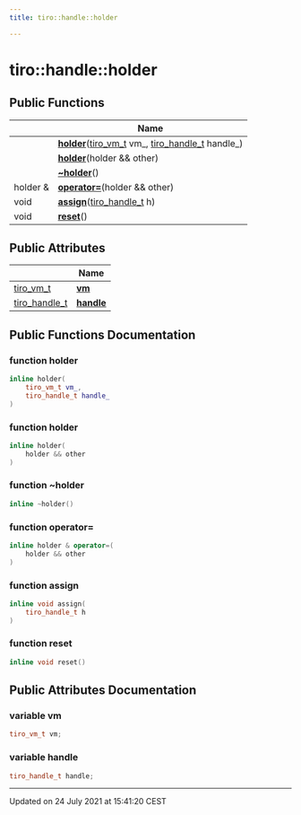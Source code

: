 ```yaml
---
title: tiro::handle::holder

---
```


# tiro::handle::holder





## Public Functions

|                | Name           |
| -------------- | -------------- |
| | **[holder](/docs/api/classes/structtiro_1_1handle_1_1holder#function-holder)**([tiro_vm_t](/docs/api/files/def_8h#typedef-tiro_vm_t) vm_, [tiro_handle_t](/docs/api/files/def_8h#typedef-tiro_handle_t) handle_) |
| | **[holder](/docs/api/classes/structtiro_1_1handle_1_1holder#function-holder)**(holder && other) |
| | **[~holder](/docs/api/classes/structtiro_1_1handle_1_1holder#function-~holder)**() |
| holder & | **[operator=](/docs/api/classes/structtiro_1_1handle_1_1holder#function-operator=)**(holder && other) |
| void | **[assign](/docs/api/classes/structtiro_1_1handle_1_1holder#function-assign)**([tiro_handle_t](/docs/api/files/def_8h#typedef-tiro_handle_t) h) |
| void | **[reset](/docs/api/classes/structtiro_1_1handle_1_1holder#function-reset)**() |

## Public Attributes

|                | Name           |
| -------------- | -------------- |
| [tiro_vm_t](/docs/api/files/def_8h#typedef-tiro_vm_t) | **[vm](/docs/api/classes/structtiro_1_1handle_1_1holder#variable-vm)**  |
| [tiro_handle_t](/docs/api/files/def_8h#typedef-tiro_handle_t) | **[handle](/docs/api/classes/structtiro_1_1handle_1_1holder#variable-handle)**  |

## Public Functions Documentation

### function holder

```cpp
inline holder(
    tiro_vm_t vm_,
    tiro_handle_t handle_
)
```


### function holder

```cpp
inline holder(
    holder && other
)
```


### function ~holder

```cpp
inline ~holder()
```


### function operator=

```cpp
inline holder & operator=(
    holder && other
)
```


### function assign

```cpp
inline void assign(
    tiro_handle_t h
)
```


### function reset

```cpp
inline void reset()
```


## Public Attributes Documentation

### variable vm

```cpp
tiro_vm_t vm;
```


### variable handle

```cpp
tiro_handle_t handle;
```


-------------------------------

Updated on 24 July 2021 at 15:41:20 CEST